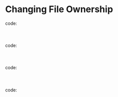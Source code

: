 # Changing File Ownership
code:
```

```


# 
code:
```

```


# 
code:
```

```


# 
code:
```

```
